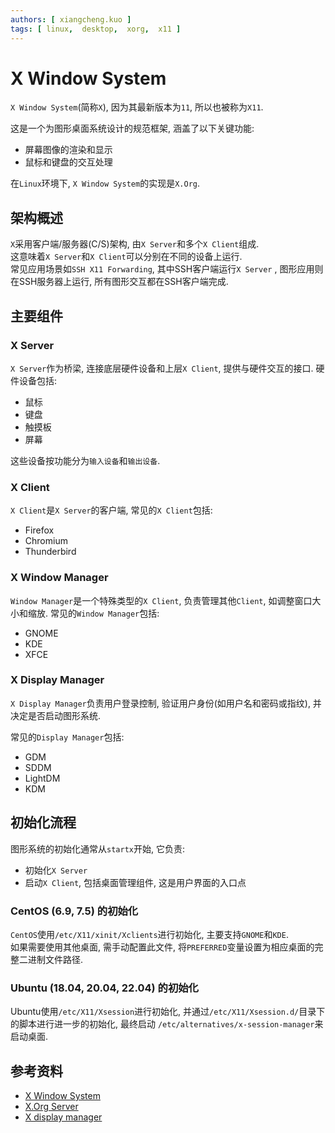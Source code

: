 ```yaml
---
authors: [ xiangcheng.kuo ]
tags: [ linux,  desktop,  xorg,  x11 ]
---
```


# X Window System

`X Window System`(简称`X`), 因为其最新版本为`11`, 所以也被称为`X11`. <br/>

这是一个为图形桌面系统设计的规范框架, 涵盖了以下关键功能:

- 屏幕图像的渲染和显示
- 鼠标和键盘的交互处理

在`Linux`环境下, `X Window System`的实现是`X.Org`.

## 架构概述

`X`采用客户端/服务器(C/S)架构, 由`X Server`和多个`X Client`组成. <br/>
这意味着`X Server`和`X Client`可以分别在不同的设备上运行. <br/>
常见应用场景如`SSH X11 Forwarding`, 其中SSH客户端运行`X Server`
, 图形应用则在SSH服务器上运行, 所有图形交互都在SSH客户端完成. <br/>

## 主要组件

### X Server

`X Server`作为桥梁, 连接底层硬件设备和上层`X Client`, 提供与硬件交互的接口. 硬件设备包括:

- 鼠标
- 键盘
- 触摸板
- 屏幕

这些设备按功能分为`输入设备`和`输出设备`.

### X Client

`X Client`是`X Server`的客户端, 常见的`X Client`包括:

- Firefox
- Chromium
- Thunderbird

### X Window Manager

`Window Manager`是一个特殊类型的`X Client`, 负责管理其他`Client`, 如调整窗口大小和缩放. 常见的`Window Manager`包括:

- GNOME
- KDE
- XFCE

### X Display Manager

`X Display Manager`负责用户登录控制, 验证用户身份(如用户名和密码或指纹), 并决定是否启动图形系统. <br/>

常见的`Display Manager`包括:

- GDM
- SDDM
- LightDM
- KDM

## 初始化流程

图形系统的初始化通常从`startx`开始, 它负责:

- 初始化`X Server`
- 启动`X Client`, 包括桌面管理组件, 这是用户界面的入口点

### CentOS (6.9, 7.5) 的初始化

`CentOS`使用`/etc/X11/xinit/Xclients`进行初始化, 主要支持`GNOME`和`KDE`. <br/>
如果需要使用其他桌面, 需手动配置此文件, 将`PREFERRED`变量设置为相应桌面的完整二进制文件路径.

### Ubuntu (18.04, 20.04, 22.04) 的初始化

Ubuntu使用`/etc/X11/Xsession`进行初始化, 并通过`/etc/X11/Xsession.d/`目录下的脚本进行进一步的初始化, 最终启动
`/etc/alternatives/x-session-manager`来启动桌面.

## 参考资料

- [X Window System](https://en.wikipedia.org/wiki/X_Window_System)
- [X.Org Server](https://en.wikipedia.org/wiki/X.Org_Server)
- [X display manager](https://en.wikipedia.org/wiki/X_display_manager)